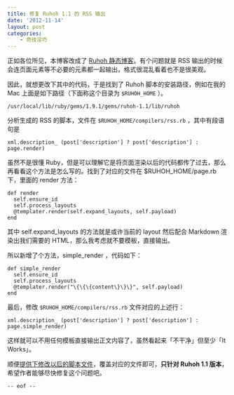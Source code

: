 ```yaml
---
title: 修复 Ruhoh 1.1 的 RSS 输出
date: '2012-11-14'
layout: post
categories:
    - 奇技淫巧 
---
```


正如各位所见，本博客改成了 [Ruhoh 静态博客](http://ruhoh.com/)。有个问题就是 RSS 输出的时候会连页面元素等不必要的元素都一起输出，格式很混乱看着也不是很美观。

因此，就想更改下其中的代码，于是找到了 Ruhoh 脚本的安装路径，例如在我的 Mac 上面是如下路径（下面称这个目录为 ```$RUHOH_HOME``` ）。

    /usr/local/lib/ruby/gems/1.9.1/gems/ruhoh-1.1/lib/ruhoh

分析生成的 RSS 的脚本，文件在 ```$RUHOH_HOME/compilers/rss.rb``` ，其中有段语句是

    xml.description_ (post['description'] ? post['description'] : page.render)

虽然不是很懂 Ruby，但是可以理解它是将页面渲染以后的代码都传了过去，那么再看看这个方法是怎么写的。找到了对应的文件在 $RUHOH_HOME/page.rb 下，里面的 render 方法：

    def render
      self.ensure_id
      self.process_layouts
      @templater.render(self.expand_layouts, self.payload)
    end

其中 self.expand_layouts 的方法就是或许当前的 layout 然后配合 Markdown 渲染出我们需要的 HTML，那么我考虑就不要模板，直接输出。

所以新增了个方法，simple_render ，代码如下：

    def simple_render
      self.ensure_id
      self.process_layouts
      @templater.render("\{\{\{content\}\}\}", self.payload)
    end

最后，修改 ```$RUHOH_HOME/compilers/rss.rb``` 文件对应的上述行：

    xml.description_ (post['description'] ? post['description'] : page.simple_render)

这样就可以不用任何模板直接输出正文内容了，虽然看起来「不干净」但至少「It Works」。

顺便[提供下修改以后的脚本文件](http://files.gracecode.com/2012_11_14/1352879227.zip)，覆盖对应的文件即可，**只针对 Ruhoh 1.1 版本**，希望作者能够尽快修复这个问题吧。


```-- eof --```
